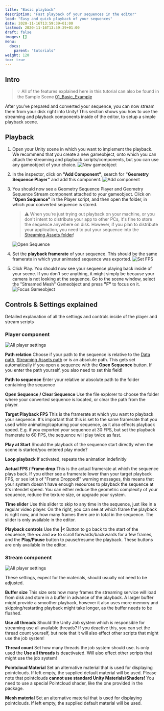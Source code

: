 ```yaml
---
title: "Basic playback"
description: "Fast playback of your sequences in the editor"
lead: "Easy and quick playback of your sequences"
date: 2020-11-16T13:59:39+01:00
lastmod: 2020-11-16T13:59:39+01:00
draft: false
images: []
menu:
  docs:
    parent: "tutorials"
weight: 120
toc: true
---
```



## Intro
> 💡 All of the features explained here in this tutorial can also be found in the Sample Scene [01_Basic_Example](/docs/tutorials/installation/#importing-the-samples-optional)

After you've prepared and converted your sequence, you can now stream them from your disk right into Unity! This section shows you how to use the streaming and playback components inside of the editor, to setup a simple playback scene.


## Playback
1. Open your Unity scene in which you want to implement the playback. We recommend that you create a new gameobject, onto which you can attach the streaming and playback scripts/components, but you can use any gameobject of your choice. ![New gameobject](editor_playback_gameobject.png)

2. In the inspector, click on **"Add Component"**, search for **"Geometry Sequence Player"** and add this component.  ![Add component](editor_playback_add_component.png)

3. You should now see a Geometry Sequence Player and Geometry Sequence Stream component attached to your gameobject. Click on **"Open Sequence"** in the Player script, and then open the folder, in which your converted sequence is stored. 
    > ⚠️ When you're just trying out playback on your machine, or you don't intent to distribute your app to other PCs, it's fine to store the sequence anywhere on disk. However, if you plan to distribute your application, you need to put your sequence into the [Streaming Assets folder](https://docs.unity3d.com/Manual/StreamingAssets.html)! 
  
    ![Open Sequence](editor_playback_open_sequence.png)

4. Set the **playback framerate** of your sequence. This should be the same framerate in which your animated sequence was exported. ![Set FPS](editor_playback_fps.png)

5. Click Play. You should now see your sequence playing back inside of your scene. If you don't see anything, it might simply be because your camera is not looking at the sequence. Go to the scene window, select the "Streamed Mesh" Gameobject and press **"F"** to focus on it. ![Focus Gameobject](editor_playback_focus.png)



## Controls & Settings explained
Detailed explanation of all the settings and controls inside of the player and stream scripts

### Player component
![All player settings](editor_playback_player_component.png)

**Path relation**
Choose if your path to the sequence is relative to the [Data path](https://docs.unity3d.com/ScriptReference/Application-dataPath.html), [Streaming Assets path](https://docs.unity3d.com/Manual/StreamingAssets.html) or is an absolute path. This gets set automatically if you open a sequence with the **Open Sequence** button. If you enter the path yourself, you also need to set this field!

**Path to sequence**
Enter your relative or absolute path to the folder containing the sequence

**Open Sequence / Clear Sequence**
Use the file explorer to choose the folder where your converted sequence is located, or clear the path from the player.

**Target Playback FPS**
This is the framerate at which you want to playback your sequence. It's important that this is set to the same framerate that you used while animating/capturing your sequence, as it also effects playback speed. E.g. if you exported your sequence at 30 FPS, but set the playback framerate to 60 FPS, the sequence will play twice as fast.

**Play at Start**
Should the playback of the sequence start directly when the scene is started/you entered play mode?

**Loop playback**
If activated, repeats the animation indefinitly

**Actual FPS / Frame drop**
This is the actual framerate at which the sequence plays back. If you either see a framerate lower than your target playback FPS, or see lot's of "Frame Dropped!" warning messages, this means that your system doesn't have enough resources to playback the sequence at it's intendet speed. You can either reduce the geometric complexity of your sequence, reduce the texture size, or upgrade your system. 

**Time slider**
Use this slider to skip to any time in the sequence, just like in a regular video player. On the right, you can see at which frame the playback is right now, and how many frames there are in total in the sequence. The slider is only available in the editor.

**Playback controls**
Use the **|<** Button to go back to the start of the sequence, the **<<** and **>>** to scroll forwards/backwards for a few frames, and the **Play/Pause** button to pause/resume the playback. These buttons are only available in the editor.

### Stream component
![All player settings](editor_playback_stream_component.png)

These settings, expect for the materials, should usually not need to be adjusted. 

**Buffer size**
This size sets how many frames the streaming service will load from disk and store in a buffer in advance of the playback. A larger buffer might provide a smoother playback, however it also uses more memory and skipping/restarting playback might take longer, as the buffer needs to be flushed. 

**Use all threads**
Should the Unity Job system which is responsible for streaming use all available threads? If you deactive this, you can set the thread count yourself, but note that it will also effect other scripts that might use the job system!

**Thread count**
Set how many threads the job system should use. Is only used the **Use all threads** is deactivated. Will also effect other scripts that might use the job system!

**Pointcloud Material**
Set an alternative material that is used for displaying pointclouds. If left empty, the supplied default material will be used. Please note that pointclouds **cannot use standard Unity Materials/Shaders!** You need to use a special Pointcloud shader, like the one provided in the package.

**Mesh material**
Set an alternative material that is used for displaying pointclouds. If left empty, the supplied default material will be used.
